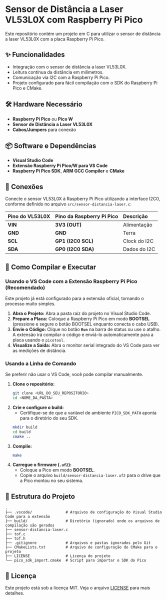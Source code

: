 # Sensor de Distância a Laser VL53L0X com Raspberry Pi Pico

Este repositório contém um projeto em C para utilizar o sensor de distância a laser VL53L0X com a placa Raspberry Pi Pico.


## ✨ Funcionalidades

-   Integração com o sensor de distância a laser VL53L0X.
-   Leitura contínua da distância em milímetros.
-   Comunicação via I2C com a Raspberry Pi Pico.
-   Projeto configurado para fácil compilação com o SDK do Raspberry Pi Pico e CMake.

## 🛠️ Hardware Necessário

-   **Raspberry Pi Pico** ou **Pico W**
-   **Sensor de Distância a Laser VL53L0X**
-   **Cabos/Jumpers** para conexão

## 📦 Software e Dependências

-   **Visual Studio Code**
-   **Extensão Raspberry Pi Pico/W para VS Code**
-   **Raspberry Pi Pico SDK**, **ARM GCC Compiler** e **CMake**

## 🔌 Conexões

Conecte o sensor VL53L0X à Raspberry Pi Pico utilizando a interface I2C0, conforme definido no arquivo `src/sensor-distancia-laser.c`:

| Pino do VL53L0X | Pino da Raspberry Pi Pico | Descrição        |
| :-------------- | :------------------------ | :--------------- |
| **VIN** | **3V3 (OUT)**   | Alimentação      |
| **GND** | **GND**        | Terra            |
| **SCL** | **GP1 (I2C0 SCL)**  | Clock do I2C     |
| **SDA** | **GP0 (I2C0 SDA)** | Dados do I2C     |

## 🚀 Como Compilar e Executar

### Usando o VS Code com a Extensão Raspberry Pi Pico (Recomendado)

Este projeto já está configurado para a extensão oficial, tornando o processo muito simples.

1.  **Abra o Projeto:** Abra a pasta raiz do projeto no Visual Studio Code.
2.  **Prepare a Placa:** Coloque a Raspberry Pi Pico em modo **BOOTSEL** (pressione e segure o botão BOOTSEL enquanto conecta o cabo USB).
3.  **Envie o Código:** Clique no botão **`Run`** na barra de status ou use o atalho. A extensão irá compilar o código e enviá-lo automaticamente para a placa usando o `picotool`.
6.  **Visualize a Saída:** Abra o monitor serial integrado do VS Code para ver as medições de distância.

### Usando a Linha de Comando

Se preferir não usar o VS Code, você pode compilar manualmente.

1.  **Clone o repositório:**
    ```bash
    git clone <URL_DO_SEU_REPOSITORIO>
    cd <NOME_DA_PASTA>
    ```
2.  **Crie e configure o build:**
    * Certifique-se de que a variável de ambiente `PICO_SDK_PATH` aponta para o diretório do seu SDK.
    ```bash
    mkdir build
    cd build
    cmake ..
    ```
3.  **Compile:**
    ```bash
    make
    ```
4.  **Carregue o firmware (`.uf2`):**
    -   Coloque a Pico em modo **BOOTSEL**.
    -   Copie o arquivo `build/sensor-distancia-laser.uf2` para o drive que a Pico montou no seu sistema.

## 📂 Estrutura do Projeto

```
.
├── .vscode/               # Arquivos de configuração do Visual Studio Code para a extensão
├── build/                 # Diretório (ignorado) onde os arquivos de compilação são gerados
├── sensor-distancia-laser.c
├── tof.c
├── tof.h
├── .gitignore             # Arquivos e pastas ignorados pelo Git
├── CMakeLists.txt         # Arquivo de configuração do CMake para o projeto
├── LICENSE                # Licença do projeto
└── pico_sdk_import.cmake  # Script para importar o SDK do Pico
```


## 📄 Licença

Este projeto está sob a licença MIT. Veja o arquivo [LICENSE](LICENSE) para mais detalhes.
